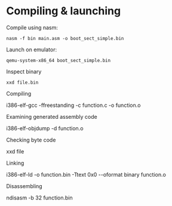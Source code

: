# Compiling & launching

Compile using nasm:

```nasm -f bin main.asm -o boot_sect_simple.bin```

Launch on emulator:

```qemu-system-x86_64 boot_sect_simple.bin```

Inspect binary

```xxd file.bin```

Compiling

i386-elf-gcc -ffreestanding -c function.c -o function.o

Examining generated assembly code

i386-elf-objdump -d function.o

Checking byte code

xxd file

Linking

i386-elf-ld -o function.bin -Ttext 0x0 --oformat binary function.o

Disassembling

ndisasm -b 32 function.bin
